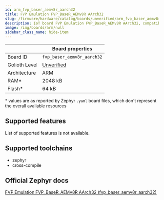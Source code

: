 ```yaml
---
id: arm_fvp_baser_aemv8r_aarch32
title: FVP Emulation FVP_BaseR_AEMv8R AArch32
slug: /firmware/hardware/catalog/boards/unverified/arm_fvp_baser_aemv8r_aarch32
description: IoT board FVP Emulation FVP_BaseR_AEMv8R AArch32, compatible with Golioth at unverified level.
image: /img/boards/arm/null
sidebar_class_name: hide-item
---
```


[//]: # (This is an auto-generated file, do not edit! Changes to it will be lost upon re-generation)



|                | Board properties     |
| -------------  | -------------------- |
| Board ID       | `fvp_baser_aemv8r_aarch32` |
| Golioth Level  | [Unverified](/firmware/hardware#unverified-boards) |
| Architecture   | ARM |
| RAM*           | 2048 kB |
| Flash*         | 64 kB |

\* values are as reported by Zephyr `.yaml` board files, which don't represent the overall available resources



## Supported features

List of supported features is not available.

## Supported toolchains

* zephyr
* cross-compile

## Official Zephyr docs

[FVP Emulation FVP_BaseR_AEMv8R AArch32 (fvp_baser_aemv8r_aarch32)](https://docs.zephyrproject.org/3.6.0/boards/arm/fvp_baser_aemv8r_aarch32/doc/index.html)
